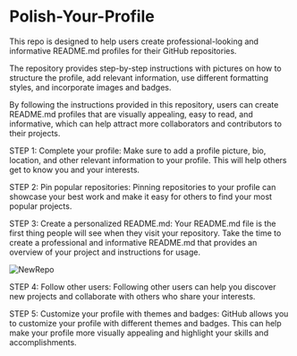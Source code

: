 # Polish-Your-Profile
This repo is designed to help users create professional-looking and informative README.md profiles for their GitHub repositories. 

The repository provides step-by-step instructions with pictures on how to structure the profile, add relevant information, use different formatting styles, and incorporate images and badges. 

By following the instructions provided in this repository, users can create README.md profiles that are visually appealing, easy to read, and informative, which can help attract more collaborators and contributors to their projects.

STEP 1: Complete your profile: Make sure to add a profile picture, bio, location, and other relevant information to your profile. This will help others get to know you and your interests.

STEP 2: Pin popular repositories: Pinning repositories to your profile can showcase your best work and make it easy for others to find your most popular projects.

STEP 3: Create a personalized README.md: Your README.md file is the first thing people will see when they visit your repository. Take the time to create a professional and informative README.md that provides an overview of your project and instructions for usage.


![NewRepo](https://user-images.githubusercontent.com/70353051/219906561-16cd078f-8554-4be1-b7bb-fc0a98069c91.png)

STEP 4: Follow other users: Following other users can help you discover new projects and collaborate with others who share your interests.

STEP 5: Customize your profile with themes and badges: GitHub allows you to customize your profile with different themes and badges. This can help make your profile more visually appealing and highlight your skills and accomplishments.